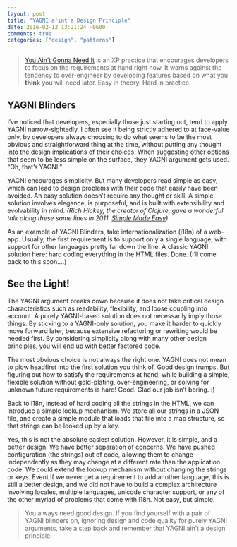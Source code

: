 ```yaml
---
layout: post
title: "YAGNI a'int a Design Principle"
date: 2016-02-12 13:21:24 -0600
comments: true
categories: ["design", "patterns"]
---
```


>[You Ain’t Gonna Need It](http://c2.com/cgi/wiki?YouArentGonnaNeedIt) is an XP practice that encourages developers to focus on the requirements at hand right now. It warns against the tendency to over-engineer by developing features based on what you __think__ you will need later. Easy in theory. Hard in practice.

YAGNI Blinders
-------------------------------

I’ve noticed that developers, especially those just starting out, tend to apply YAGNI narrow-sightedly. I often see it being strictly adhered to at face-value only, by developers always choosing to do what seems to be the most obvious and straightforward thing at the time, without putting any thought into the design implications of their choices. When suggesting other options that seem to be less simple on the surface, they YAGNI argument gets used. “Oh, that’s YAGNI.”

<!-- more -->

YAGNI encourages simplicity. But many developers read simple as easy, which can lead to design problems with their code that easily have been avoided. An easy solution doesn’t require any thought or skill. A simple solution involves elegance, is purposeful, and is built with extensibility and evolvability in mind.
_(Rich Hickey, the creator of Clojure, gave a wonderful talk along these same lines in 2011. [Simple Made Easy](http://www.infoq.com/presentations/Simple-Made-Easy))_

As an example of YAGNI Blinders, take internationalization (i18n) of a web-app. Usually, the first requirement is to support only a single language, with support for other languages pretty far down the line. A classic YAGNI solution here: hard coding everything in the HTML files. Done. (I’ll come back to this soon….)


See the Light!
-------------------------------

The YAGNI argument breaks down because it does not take critical design characteristics such as readability, flexibility, and loose coupling into account. A purely YAGNI-based solution does not necessarily imply those things. By sticking to a YAGNI-only solution, you make it harder to quickly move forward later, because extensive refactoring or rewriting would be needed first. By considering simplicity along with many other design principles, you will end up with better factored code.

The most obvious choice is not always the right one. YAGNI does not mean to plow headfirst into the first solution you think of. Good design trumps. But figuring out how to satisfy the requirements at hand, while building a simple, flexible solution without gold-plating, over-engineering, or solving for unknown future requirements is hard! Good. Glad our job isn’t boring. :)

Back to i18n, instead of hard coding all the strings in the HTML, we can introduce a simple lookup mechanism. We store all our strings in a JSON file, and create a simple module that loads that file into a map structure, so that strings can be looked up by a key.

Yes, this is not the absolute easiest solution. However, it is simple, and a better design. We have better separation of concerns. We have pushed configuration (the strings) out of code, allowing them to change independently as they may change at a different rate than the application code. We could extend the lookup mechanism without changing the strings or keys. Event If we never get a requirement to add another language, this is still a better design, and we did not have to build a complex architecture involving locales, multiple languages, unicode character support, or any of the other myriad of problems that come with i18n. Not easy, but simple.


>You always need good design. If you find yourself with a pair of YAGNI blinders on, ignoring design and code quality for purely YAGNI arguments, take a step back and remember that YAGNI ain’t a design principle.
